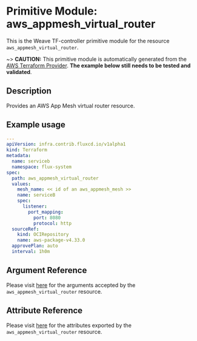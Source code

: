 
# Primitive Module: aws_appmesh_virtual_router

This is the Weave TF-controller primitive module for the resource `aws_appmesh_virtual_router`.

~> **CAUTION:** This primitive module is automatically generated from the [AWS Terraform Provider](https://registry.terraform.io/providers/hashicorp/aws/latest/docs/resources/appmesh_virtual_router). **The example below still needs to be tested and validated**.

## Description

Provides an AWS App Mesh virtual router resource.

## Example usage

```yaml
---
apiVersion: infra.contrib.fluxcd.io/v1alpha1
kind: Terraform
metadata:
  name: serviceb
  namespace: flux-system
spec:
  path: aws_appmesh_virtual_router
  values:
    mesh_name: << id of an aws_appmesh_mesh >>
    name: serviceB
    spec:
      listener:
        port_mapping:
          port: 8080
          protocol: http
  sourceRef:
    kind: OCIRepository
    name: aws-package-v4.33.0
  approvePlan: auto
  interval: 1h0m
```

## Argument Reference

Please visit [here](https://registry.terraform.io/providers/hashicorp/aws/latest/docs/resources/appmesh_virtual_router#argument-reference) for the arguments accepted by the `aws_appmesh_virtual_router` resource.

## Attribute Reference

Please visit [here](https://registry.terraform.io/providers/hashicorp/aws/latest/docs/resources/appmesh_virtual_router#attributes-reference) for the attributes exported by the `aws_appmesh_virtual_router` resource.
